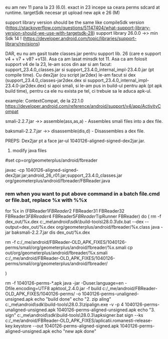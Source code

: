 eu am nev 11 pana la 23 (6.0).
exact in 23 incepe sa ceara perms sdcard at runtime.
targetSdk necesar pt upload new apk e 26 (M)

support library version should be the same like compileSdk version (https://stackoverflow.com/questions/51147404/what-support-library-version-should-we-use-with-targetsdk-28)
support library 26.0.0 ->> min Sdk 14 ! (https://developer.android.com/topic/libraries/support-library/revisions)

DAR, eu nu am gasit toate classes.jar pentru support lib. 26 (care e support v4 + v7 + v8? +v13). Asa ca am lasat minsdk tot 11.
Asa ca am folosit support v4 de la 23, le-am scos din aar si am facut: support_23.4.0_classes.jar si support_23.4.0_internal_impl-23.4.0.jar (pt compile time).
Cu dex2jar (cu script jar2dex) le-am facut si dex (support_23.4.0_classes-jar2dex.dex si support_23.4.0_internal_impl-23.4.0-jar2dex.dex) si apoi smali, si le-am pus in build-ul pentru apk (pt apk build time), pentru ca ele nu exista pe tel, ci trebuie sa le aduca apk-ul.

example: ContextCompat, de la 22.1.0
https://developer.android.com/reference/android/support/v4/app/ActivityCompat

smali-2.2.7.jar ->> assemble(ass,as,a) - Assembles smali files into a dex file.

baksmali-2.2.7.jar ->>  disassemble(dis,d) - Disassembles a dex file.

PREPS:
Dex2jar pt a face jar-ul 1040126-aligned-signed-dex2jar.jar.

1. modify java files

#set cp=org/geometerplus/android/fbreader

javac -cp 1040126-aligned-signed-dex2jar.jar;android_26_r01.jar;support_23.4.0_classes.jar org/geometerplus/android/fbreader/FBReader.java

### rem when you want to put above command in a batch file.cmd or file.bat, replace %x with %%x 
for %x in (FBReader$1 FBReader$2 FBReader$3$1 FBReader$3$2 FBReader$3 FBReader$4 FBReader$5 FBReader$TipRunner FBReader) do (
 rm -f dex_out/%x.dex
 c:\_me\android\sdk\build-tools\28.0.3\dx.bat --dex --output=dex_out/%x.dex org/geometerplus/android/fbreader/%x.class
 java -jar baksmali-2.2.7.jar dis dex_out/%x.dex 

 rm -f c:/_me/android/FBReader-OLD_APK_FIXES/1040126-perms/smali/org/geometerplus/android/fbreader/%x.smali
 cp out/org/geometerplus/android/fbreader/%x.smali c:/_me/android/FBReader-OLD_APK_FIXES/1040126-perms/smali/org/geometerplus/android/fbreader/

)

rm -f 1040126-perms-*.apk
java -jar -Duser.language=en -Dfile.encoding=UTF8 apktool_2.4.0.jar -f build c:/_me/android/FBReader-OLD_APK_FIXES/1040126-perms/ -o 1040126-perms-unaligned-unsigned.apk
echo "build done"
echo "2. zip aling"
c:\_me\android\sdk\build-tools\28.0.3\zipalign.exe -v -p 4 1040126-perms-unaligned-unsigned.apk 1040126-perms-aligned-unsigned.apk
echo "3. sign"
c:\_me\android\sdk\build-tools\28.0.3\apksigner.bat sign --ks c:/_me/android/FBReader-OLD_APK_FIXES/aplicatii.romanesti-release-key.keystore --out 1040126-perms-aligned-signed.apk 1040126-perms-aligned-unsigned.apk
echo "new apk done"